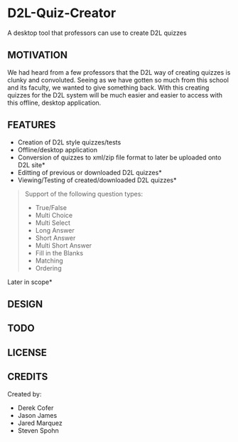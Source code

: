 D2L-Quiz-Creator
================

A desktop tool that professors can use to create D2L quizzes

MOTIVATION
----------

We had heard from a few professors that the D2L way of creating quizzes is clunky and convoluted. Seeing as we have gotten so much from this school and its faculty, we wanted to give something back. With this creating quizzes for the D2L system will be much easier and easier to access with this offline, desktop application. 

FEATURES
---------

* Creation of D2L style quizzes/tests 
* Offline/desktop application
* Conversion of quizzes to xml/zip file format to later be uploaded onto D2L site*
* Editting of previous or downloaded D2L quizzes*
* Viewing/Testing of created/downloaded D2L quizzes*

> Support of the following question types:
>- True/False
>- Multi Choice
>- Multi Select
>- Long Answer
>- Short Answer
>- Multi Short Answer
>- Fill in the Blanks
>- Matching
>- Ordering



Later in scope*

DESIGN
------

TODO
-----

LICENSE
--------

CREDITS
--------
Created by:

* Derek Cofer
* Jason James
* Jared Marquez
* Steven Spohn

